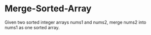 # Merge-Sorted-Array
Given two sorted integer arrays nums1 and nums2, merge nums2 into nums1 as one sorted array.
